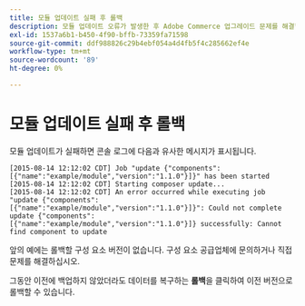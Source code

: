 ```yaml
---
title: 모듈 업데이트 실패 후 롤백
description: 모듈 업데이트 오류가 발생한 후 Adobe Commerce 업그레이드 문제를 해결합니다.
exl-id: 1537a6b1-b450-4f90-bffb-73359fa71598
source-git-commit: ddf988826c29b4ebf054a4d4fb5f4c285662ef4e
workflow-type: tm+mt
source-wordcount: '89'
ht-degree: 0%

---
```


# 모듈 업데이트 실패 후 롤백

모듈 업데이트가 실패하면 콘솔 로그에 다음과 유사한 메시지가 표시됩니다.

```terminal
[2015-08-14 12:12:02 CDT] Job "update {"components":[{"name":"example/module","version":"1.1.0"}]}" has been started
[2015-08-14 12:12:02 CDT] Starting composer update...
[2015-08-14 12:12:02 CDT] An error occurred while executing job "update {"components":
[{"name":"example/module","version":"1.1.0"}]}": Could not complete update {"components":
[{"name":"example/module","version":"1.1.0"}]} successfully: Cannot find component to update
```

앞의 예에는 롤백할 구성 요소 버전이 없습니다. 구성 요소 공급업체에 문의하거나 직접 문제를 해결하십시오.

그동안 이전에 백업하지 않았더라도 데이터를 복구하는 **롤백**&#x200B;을 클릭하여 이전 버전으로 롤백할 수 있습니다.
